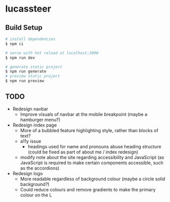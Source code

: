 # lucassteer

## Build Setup

```bash
# install dependencies
$ npm ci

# serve with hot reload at localhost:3000
$ npm run dev

# generate static project
$ npm run generate
# preview static project
$ npm run preview
```

## TODO

- Redesign navbar
  - Improve visuals of navbar at the mobile breakpoint (maybe a hamburger menu?)
- Redesign index page
  - More of a bubbled feature highlighting style, rather than blocks of text?
  - a11y issue
    - headings used for name and pronouns abuse heading structure (could be fixed as part of about me / index redesign)
  - modify note about the site regarding accessibility and JavaScript (as JavaScript is required to make certain components accessible, such as the accordions)
- Redesign logo
  - More readable regardless of background colour (maybe a circle solid background?)
  - Could reduce colours and remove gradients to make the primary colour on the L
